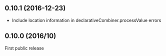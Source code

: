 ## 0.10.1 (2016-12-23)

* Include location information in declarativeCombiner.processValue errors

## 0.10.0 (2016/10)

First public release